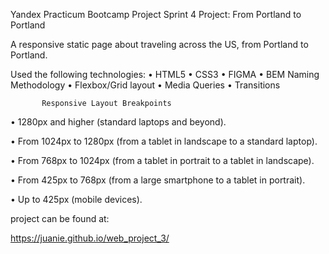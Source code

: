  Yandex Practicum  Bootcamp Project
Sprint 4 Project: From Portland to Portland

  A responsive static page about traveling across the US, from Portland to Portland.

  Used the following technologies:
           •	HTML5
           •	CSS3
           •	FIGMA
           •	BEM Naming Methodology
           •	Flexbox/Grid layout 
           •	Media Queries
           •	Transitions

           Responsive Layout Breakpoints

•	1280px and higher (standard laptops and beyond).

•	From 1024px to 1280px (from a tablet in landscape to a standard laptop).

•	From 768px to 1024px (from a tablet in portrait to a tablet in landscape).

•	From 425px to 768px (from a large smartphone to a tablet in portrait).

•	Up to 425px (mobile devices).

project can be found at:

https://juanie.github.io/web_project_3/
